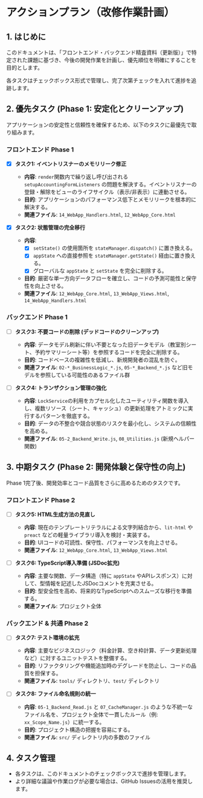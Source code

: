 # アクションプラン（改修作業計画）

## 1. はじめに

このドキュメントは、「フロントエンド・バックエンド精査資料（更新版）」で特定された課題に基づき、今後の開発作業を計画し、優先順位を明確にすることを目的とします。

各タスクはチェックボックス形式で管理し、完了次第チェックを入れて進捗を追跡します。

## 2. 優先タスク (Phase 1: 安定化とクリーンアップ)

アプリケーションの安定性と信頼性を確保するため、以下のタスクに最優先で取り組みます。

### フロントエンド Phase 1

- [x] **タスク1: イベントリスナーのメモリリーク修正**
  - **内容**: `render`関数内で繰り返し呼び出される `setupAccountingFormListeners` の問題を解決する。イベントリスナーの登録・解除をビューのライフサイクル（表示/非表示）に連動させる。
  - **目的**: アプリケーションのパフォーマンス低下とメモリリークを根本的に解決する。
  - **関連ファイル**: `14_WebApp_Handlers.html`, `12_WebApp_Core.html`

- [x] **タスク2: 状態管理の完全移行**
  - **内容**:
    - [x] `setState()` の使用箇所を `stateManager.dispatch()` に置き換える。
    - [x] `appState` への直接参照を `stateManager.getState()` 経由に置き換える。
    - [x] グローバルな `appState` と `setState` を完全に削除する。
  - **目的**: 厳密な単一方向データフローを確立し、コードの予測可能性と保守性を向上させる。
  - **関連ファイル**: `12_WebApp_Core.html`, `13_WebApp_Views.html`, `14_WebApp_Handlers.html`

### バックエンド Phase 1

- [ ] **タスク3: 不要コードの削除 (デッドコードのクリーンアップ)**
  - **内容**: データモデル刷新に伴い不要となった旧データモデル（教室別シート、予約サマリーシート等）を参照するコードを完全に削除する。
  - **目的**: コードベースの複雑性を低減し、新規開発者の混乱を防ぐ。
  - **関連ファイル**: `02-*_BusinessLogic_*.js`, `05-*_Backend_*.js` など旧モデルを参照している可能性のあるファイル群

- [ ] **タスク4: トランザクション管理の強化**
  - **内容**: `LockService`の利用をカプセル化したユーティリティ関数を導入し、複数リソース（シート、キャッシュ）の更新処理をアトミックに実行するパターンを徹底する。
  - **目的**: データの不整合や競合状態のリスクを最小化し、システムの信頼性を高める。
  - **関連ファイル**: `05-2_Backend_Write.js`, `08_Utilities.js` (新規ヘルパー関数)

## 3. 中期タスク (Phase 2: 開発体験と保守性の向上)

Phase 1完了後、開発効率とコード品質をさらに高めるためのタスクです。

### フロントエンド Phase 2

- [ ] **タスク5: HTML生成方法の見直し**
  - **内容**: 現在のテンプレートリテラルによる文字列結合から、`lit-html` や `preact` などの軽量ライブラリ導入を検討・実装する。
  - **目的**: UIコードの可読性、保守性、パフォーマンスを向上させる。
  - **関連ファイル**: `12_WebApp_Core.html`, `13_WebApp_Views.html`

- [ ] **タスク6: TypeScript導入準備 (JSDoc拡充)**
  - **内容**: 主要な関数、データ構造（特に `appState` やAPIレスポンス）に対して、型情報を記述したJSDocコメントを充実させる。
  - **目的**: 型安全性を高め、将来的なTypeScriptへのスムーズな移行を準備する。
  - **関連ファイル**: プロジェクト全体

### バックエンド & 共通 Phase 2

- [ ] **タスク7: テスト環境の拡充**
  - **内容**: 主要なビジネスロジック（料金計算、空き枠計算、データ更新処理など）に対するユニットテストを整備する。
  - **目的**: リファクタリングや機能追加時のデグレードを防止し、コードの品質を担保する。
  - **関連ファイル**: `tools/` ディレクトリ、`test/` ディレクトリ

- [ ] **タスク8: ファイル命名規則の統一**
  - **内容**: `05-1_Backend_Read.js` と `07_CacheManager.js` のような不統一なファイル名を、プロジェクト全体で一貫したルール（例: `xx_Scope_Name.js`）に統一する。
  - **目的**: プロジェクト構造の把握を容易にする。
  - **関連ファイル**: `src/` ディレクトリ内の多数のファイル

## 4. タスク管理

- 各タスクは、このドキュメントのチェックボックスで進捗を管理します。
- より詳細な議論や作業ログが必要な場合は、GitHub Issuesの活用を推奨します。
